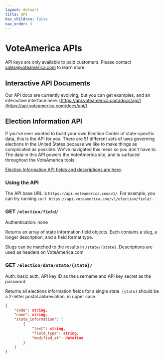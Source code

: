 ```yaml
---
layout: default
title: API
has_children: false
nav_order: 3
---
```


# VoteAmerica APIs

API keys are only available to paid customers. Please contact [sales@voteamerica.com](mailto:sales@voteamerica.com) to learn more.

## Interactive API Documents
Our API docs are currently evolving, but you can get examples, and an interactive interface here: [https://api.voteamerica.com/docs/api/](https://api.voteamerica.com/docs/api/)

## Election Information API

If you've ever wanted to build your own Election Center of state-specific data, this is the API for you. There are 51 different sets of laws governing elections in the United States because we like to make things as complicated as possible.  We've navigated this mess so you don't have to.  The data in this API powers the VoteAmerica site, and is surfaced throughout the VoteAmerica tools.

[Election Information API fields and descriptions are here](https://www.voteamerica.com/election-data-api-fields/).

### Using the API

The API base URL is `https://api.voteamerica.com/v1/`. For example, you can try running `curl https://api.voteamerica.com/v1/election/field/`.


### GET `/election/field/`

Authentication: none

Returns an array of state information field objects. Each contains a slug, a longer description, and a field format type.

Slugs can be matched to the results in `/state/{state}`. Descriptions are used as headers on VoteAmerica.com


### GET `/election/data/state/{state}/`

Auth: basic auth, API key ID as the username and API key secret as the password

Returns all elections information fields for a single state. `{state}` should be a 2-letter postal abbreviation, in upper case.

```json
{
    "code": string,
    "name": string,
    "state_information": [
        {
            "text": string,
            "field_type": string,
            "modified_at": datetime
        }
    ]
}
```

